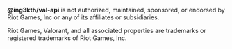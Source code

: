 **@ing3kth/val-api** is not authorized, maintained, sponsored, or endorsed by Riot Games, Inc or any of its affiliates or subsidiaries.

Riot Games, Valorant, and all associated properties are trademarks or registered trademarks of Riot Games, Inc.